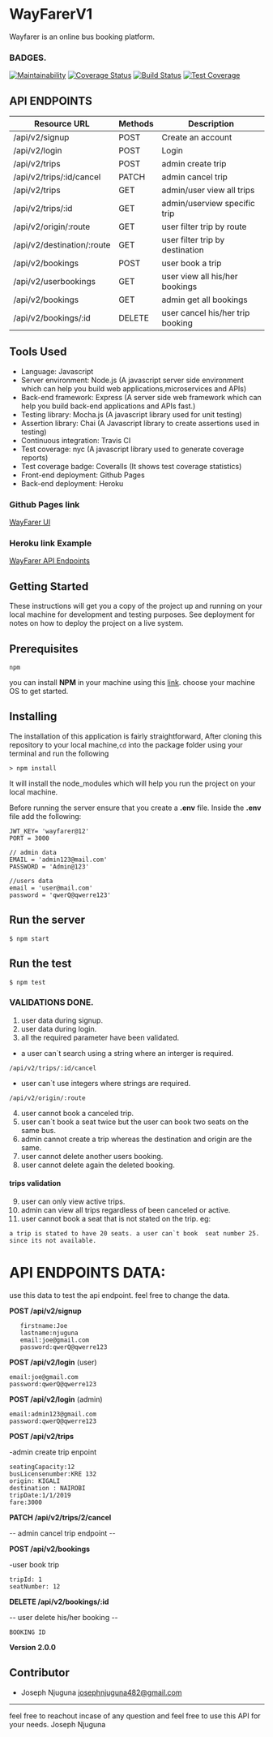 # WayFarerV1
Wayfarer is an online bus booking platform.

### BADGES.
[![Maintainability](https://api.codeclimate.com/v1/badges/9f4deb472db93aea9bc4/maintainability)](https://codeclimate.com/github/JosephNjuguna/WayFarerV1/maintainability)
[![Coverage Status](https://coveralls.io/repos/github/JosephNjuguna/WayFarerV1/badge.svg?branch=dev)](https://coveralls.io/github/JosephNjuguna/WayFarerV1?branch=dev)
[![Build Status](https://travis-ci.org/JosephNjuguna/WayFarerV1.svg?branch=dev)](https://travis-ci.org/JosephNjuguna/WayFarerV1)
[![Test Coverage](https://api.codeclimate.com/v1/badges/9f4deb472db93aea9bc4/test_coverage)](https://codeclimate.com/github/JosephNjuguna/WayFarerV1/test_coverage)


## API ENDPOINTS

| Resource URL                     | Methods | Description                 |
| -------------------------------- | ------- | --------------------------- |
| /api/v2/signup                   | POST    | Create an account           |
| /api/v2/login                    | POST    | Login                       |
| /api/v2/trips                    | POST    | admin create trip           |
| /api/v2/trips/:id/cancel         | PATCH   | admin cancel trip           |
| /api/v2/trips                    | GET     | admin/user view all trips   |
| /api/v2/trips/:id                | GET     | admin/userview specific trip|
| /api/v2/origin/:route            | GET     | user filter trip by route   |
| /api/v2/destination/:route       | GET     | user filter trip by destination|
| /api/v2/bookings                 | POST    | user book a trip            |
| /api/v2/userbookings             | GET    | user view all his/her bookings|
| /api/v2/bookings                 | GET     | admin get all bookings      |
| /api/v2/bookings/:id             | DELETE  | user cancel his/her trip booking|

## Tools Used

- Language: Javascript
- Server environment: Node.js (A javascript server side environment which can help you build web applications,microservices and APIs)
- Back-end framework: Express (A server side web framework which can help you build back-end applications and APIs fast.)
- Testing library: Mocha.js (A javascript library used for unit testing)
- Assertion library: Chai (A Javascript library to create assertions used in testing)
- Continuous integration: Travis CI
- Test coverage: nyc (A javascript library used to generate coverage reports)
- Test coverage badge: Coveralls (It shows test coverage statistics)
- Front-end deployment: Github Pages
- Back-end deployment: Heroku

### Github Pages link

[WayFarer UI](https://josephnjuguna.github.io/Wayfarer/UI/index.html)

### Heroku link Example

[WayFarer API Endpoints](https://v1wayfarer.herokuapp.com/api-docs)

## Getting Started

These instructions will get you a copy of the project up and running on your local machine for development and testing purposes. See deployment for notes on how to deploy the project on a live system.

## Prerequisites
```
npm
```
you can install **NPM**  in your machine using this [link](https://nodejs.org/en/download/). choose your machine OS to get started.
## Installing

The installation of this application is fairly straightforward, After cloning this repository to your local machine,`cd` into the package folder using your terminal and run the following

```
> npm install
```

It will install the node_modules which will help you run the project on your local machine.

Before running the server ensure that you create a  **.env** file.
Inside the **.env** file  add the following:
```
JWT_KEY= 'wayfarer@12'
PORT = 3000

// admin data
EMAIL = 'admin123@mail.com'
PASSWORD = 'Admin@123'

//users data
email = 'user@mail.com'
password = 'qwerQ@qwerre123'
```

## Run the server

```
$ npm start
```

## Run the test

```
$ npm test
```

### VALIDATIONS DONE.
1. user data during signup.
2. user data during login.
3. all the required parameter have been validated.
- a user can`t search using a string where an interger is required.
```
/api/v2/trips/:id/cancel
```
- user can`t use integers where strings are required.
```
/api/v2/origin/:route 
```
4. user cannot book a canceled trip.
5. user can`t  book a seat twice but the user can book two seats on the same bus.
6. admin cannot create a trip whereas the destination and origin are the same.
7. user cannot delete another users booking.
8. user cannot delete again the deleted booking.
#### trips validation
9. user can only view active trips.
10. admin can view all trips regardless of been canceled or active.
11. user cannot book a seat that is not stated on the trip. eg:
```
a trip is stated to have 20 seats. a user can`t book  seat number 25. since its not available.
```
# API ENDPOINTS DATA:
 use this data to test the api endpoint. feel free to change the data.
 
 **POST /api/v2/signup**
 ```
    firstname:Joe
    lastname:njuguna
    email:joe@gmail.com
    password:qwerQ@qwerre123
```

**POST /api/v2/login** (user)
```
email:joe@gmail.com
password:qwerQ@qwerre123
```

**POST /api/v2/login** (admin)
```
email:admin123@gmail.com
password:qwerQ@qwerre123
```
**POST /api/v2/trips**

-admin create trip enpoint
```
seatingCapacity:12
busLicensenumber:KRE 132
origin: KIGALI
destination : NAIROBI
tripDate:1/1/2019
fare:3000
```

**PATCH /api/v2/trips/2/cancel**

-- admin cancel trip endpoint --

**POST /api/v2/bookings**

-user book trip
```
tripId: 1
seatNumber: 12
```
**DELETE /api/v2/bookings/:id**

-- user delete his/her booking -- 
```
BOOKING ID
```

**Version 2.0.0**

## Contributor

- Joseph Njuguna <josephnjuguna482@gmail.com>

---
feel free to reachout incase of any question and feel free to use this API for your needs. Joseph Njuguna